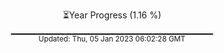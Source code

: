 <p align="center">
⏳Year Progress (1.16 %) <br>
▁▁▁▁▁▁▁▁▁▁▁▁▁▁▁▁▁▁▁▁▁▁▁▁▁▁▁▁▁▁ <br>
<sub>Updated: Thu, 05 Jan 2023 06:02:28 GMT</sub>
</p>

